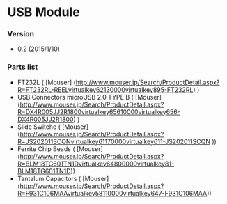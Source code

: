 # USB Module

### Version
- 0.2 (2015/1/10)

### Parts list
- FT232L ( [Mouser] (http://www.mouser.jp/Search/ProductDetail.aspx?R=FT232RL-REELvirtualkey62130000virtualkey895-FT232RL) )
- USB Connectors microUSB 2.0 TYPE B  ( [Mouser] (http://www.mouser.jp/Search/ProductDetail.aspx?R=DX4R005JJ2R1800virtualkey65610000virtualkey656-DX4R005JJ2R1800) )
- Slide Switche ( [Mouser] (http://www.mouser.jp/Search/ProductDetail.aspx?R=JS202011SCQNvirtualkey61170000virtualkey611-JS202011SCQN )) 
- Ferrite Chip Beads ( [Mouser] (http://www.mouser.jp/Search/ProductDetail.aspx?R=BLM18TG601TN1Dvirtualkey64800000virtualkey81-BLM18TG601TN1D))
- Tantalum Capacitors ( [Mouser] (http://www.mouser.jp/Search/ProductDetail.aspx?R=F931C106MAAvirtualkey58110000virtualkey647-F931C106MAA))


